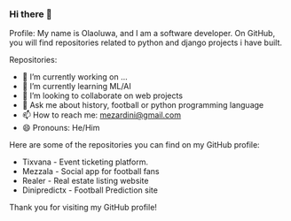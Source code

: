 ### Hi there 👋


Profile:
My name is Olaoluwa, and I am a software developer. On GitHub, you will find repositories related to python and django projects i have built.

Repositories:

- 🔭 I’m currently working on ...
- 🌱 I’m currently learning ML/AI
- 👯 I’m looking to collaborate on web projects
- 💬 Ask me about history, football or python programming language
- 📫 How to reach me: mezardini@gmail.com
- 😄 Pronouns: He/Him

Here are some of the repositories you can find on my GitHub profile:
- Tixvana - Event ticketing platform.
- Mezzala - Social app for football fans
- Realer - Real estate listing website
- Dinipredictx - Football Prediction site 




Thank you for visiting my GitHub profile!

<!--
**mezardini/mezardini** is a ✨ _special_ ✨ repository because its `README.md` (this file) appears on your GitHub profile.

Here are some ideas to get you started:

- 🔭 I’m currently working on ...
- 🌱 I’m currently learning ...
- 👯 I’m looking to collaborate on ...
- 🤔 I’m looking for help with ...
- 💬 Ask me about ...
- 📫 How to reach me: ...
- 😄 Pronouns: ...
- ⚡ Fun fact: ...
-->
